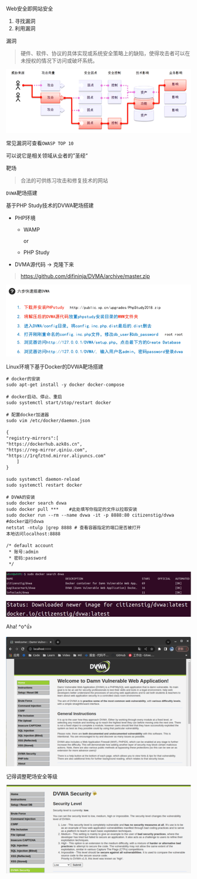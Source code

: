 Web安全即网站安全

1. 寻找漏洞
2. 利用漏洞

漏洞

> 硬件、软件、协议的具体实现或系统安全策略上的缺陷，使得攻击者可以在未授权的情况下访问或破坏系统。

![image-20221217112809579](../picture/image-20221217112809579.png)

常见漏洞可查看`OWASP TOP 10`

可以说它是相关领域从业者的”圣经“



靶场

> 合法的可供练习攻击和修复技术的网站

`DVWA`靶场搭建



基于PHP Study技术的DVWA靶场搭建

* PHP环境

  * WAMP

    or

  * PHP Study

* DVMA源代码  -> 克隆下来

> https://github.com/difininja/DVMA/archive/master.zip

![image-20221217114622889](../picture/image-20221217114622889.png)



Linux环境下基于Docker的DVWA靶场搭建

```
# docker的安装
sudo apt-get install -y docker docker-compose

# docker启动、停止、重启
sudo systemctl start/stop/restart docker

# 配置docker加速器
sudo vim /etc/docker/daemon.json

{
"registry-mirrors":[
"https://dockerhub.azk8s.cn",
"https://reg-mirror.qiniu.com",
"https://1rqfztnd.mirror.aliyuncs.com"
	]
}

sudo systemctl daemon-reload
sudo systemctl restart docker

# DVWA的安装
sudo docker search dvwa
sudo docker pull *** 	#此处填写你指定的文件以拉取安装
sudo docker run --rm --name dvwa -it -p 8888:80 citizenstig/dvwa #docker运行dvwa
netstat -ntulp |grep 8888 # 查看容器指定的端口是否被打开
本地访问localhost:8888

/* default account
 * 账号:admin
 * 密码:password
 */
```

![image-20221217233817816](../picture/image-20221217233817816.png)

![image-20221217234012796](../picture/image-20221217234012796.png)

Aha! ^o^👍

![image-20221217234830504](../picture/image-20221217234830504.png)

记得调整靶场安全等级

![image-20221217235454381](../picture/image-20221217235454381.png)